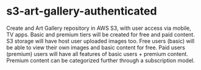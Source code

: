 # s3-art-gallery-authenticated
Create and Art Gallery repository in AWS S3, with user access via mobile, TV apps. 
Basic and premium tiers will be created for free and paid content.
S3 storage will have host user uploaded images too.
Free users (basic) will be able to view their own images and basic content for free.
Paid users (premium) users will have all features of basic users + premium content.
Premium content can be categorized further through a subscription model.
